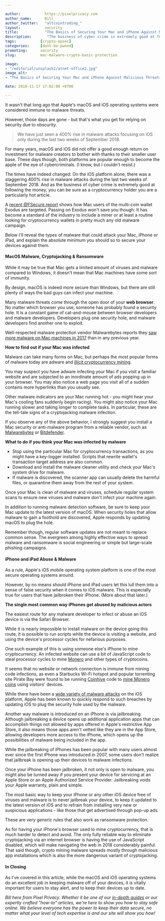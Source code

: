 ```yaml
---

author:           https://pixelprivacy.com
author_name:      Bill
author_twitter:   "altcointrading_"
layout:           security
title:            "The Basics of Securing Your Mac and iPhone Against Malicious Threats"
description:       "The business of cyber crime is extremely good at following the money, you can be sure as a cryptocurrency holder you are a particularly hot article."
tags:           [crypto-opsec]
categories:     [dont-be-pwned]
promoting:      security
slug:           mac-malware-crypto-basic-protection

image:
- "/editorial/unsplash2/atnet-office2.jpg"
image_alt:
- "The Basics of Securing Your Mac and iPhone Against Malicious Threats"

date: 2018-11-17 17:02:00 +0700

---
```



It wasn&#39;t that long ago that Apple&#39;s macOS and iOS operating systems were considered immune to malware threats.

However, those days are gone - but that's what you get for relying on security due to obscurity.

> We have just seen a 400% rise in malware attacks focusing on iOS only during the last two weeks of September 2018.

For many years, macOS and iOS did not offer a good enough return on investment for malware creators to bother with thanks to their smaller user base. These days though, both platforms are popular enough to become the apple of the eye of cybercriminals. (I know, but I couldn&#39;t resist.)

The times have indeed changed: On the iOS platform alone, there was a staggering 400% rise in malware attacks during the last two weeks of September 2018. And as the business of cyber crime is extremely good at following the money, you can be sure as a cryptocurrency holder you are a particularly hot article.

A [recent @FSecure report](https://labsblog.f-secure.com/2018/11/02/spam-campaign-targets-exodus-mac-users/) shows how Mac users of the multi-coin wallet Exodus are targeted. Passing on Exodus won't save you though: It has become a standard of the industry to include a miner or at least a routine looking for cryptocurrency wallets in pretty much any old malware campaign.

Below I&#39;ll reveal the types of malware that could attack your Mac, iPhone or iPad, and explain the absolute minimum you should so to secure your devices against them.

#### MacOS Malware, Cryptojacking & Ransomware

While it may be true that Mac gets a limited amount of viruses and malware compared to Windows, it doesn&#39;t mean that Mac machines have some sort of immunity.

By design, macOS is indeed more secure than Windows, but there are still plenty of ways the bad guys can infect your machine.

Many malware threats come through the open door of your **web browser**. No matter which browser you use, someone has probably found a security hole. It is a constant game of cat-and-mouse between browser developers and malware developers. Developers plug one security hole, and malware developers find another one to exploit.

Well-respected malware protection vendor Malwarebytes reports they [saw more malware on Mac machines in 2017](https://www.malwarebytes.com/mac-antivirus/) than in any previous year.

**How to find out if your Mac was infected**

Malware can take many forms on Mac, but perhaps the most popular forms of malware today are adware and [illicit cryptocurrency mining](https://www.thebusinessofcrypto.com/articles/cryptojacking-economic-warfare/).

You may suspect you have adware infecting your Mac if you visit a familiar website and are subjected to an inordinate amount of ads popping up in your browser. You may also notice a web page you visit all of a sudden contains more hyperlinks than you usually see.

Other malware indicators are your Mac running hot - you might hear your Mac&#39;s cooling fans suddenly begin racing). You might also notice your Mac running slower and taking longer to complete tasks. In particular, these are the tell-tale signs of a cryptojacking malware infection.

If you observe any of the above behavior, I strongly suggest you install a Mac security or anti-malware program from a reliable vendor, such as [Malwarebytes](https://www.malwarebytes.com/mac/) or [Bitdefender](https://www.bitdefender.com/solutions/antivirus-for-mac.html).

**What to do if you think your Mac was infected by malware**

* Stop using the particular Mac for cryptocurrency transactions, as you might have a key-logger installed. Scripts that rewrite wallet's transaction target address are also common.
* Download and install the malware cleaner utility and check your Mac&#39;s system drive for malware.
* If malware is discovered, the scanner app can usually delete the harmful files, or quarantine them away from the rest of your system.

Once your Mac is clean of malware and viruses, schedule regular system scans to ensure new viruses and malware don&#39;t infect your machine again.

In addition to running malware detection software, be sure to keep your Mac update to the latest version of macOS. When security holes that allow malware to gain a foothold are discovered, Apple responds by updating macOS to plug the hole.

Remember though, regular software updates are not meant to replace common sense. The evergreen among highly effective ways to spread malware and ransomware is social engineering or simple but large-scale phishing campaigns.

#### iPhone and iPad Abuse & Malware

As a rule, Apple&#39;s iOS mobile operating system platform is one of the most secure operating systems around.

However, by no means should iPhone and iPad users let this lull them into a sense of false security when it comes to iOS malware. This is especially true for users that have jailbroken their iPhone. (More about that later.)

**The single most common way iPhones get abused by malicious actors**

The easiest route for any malware developer to infect or abuse an iOS device is via the Safari Browser.

While it is nearly impossible to install malware on the device going this route, it is possible to run scripts while the device is visiting a website, and using the device&#39;s processor cycles for nefarious purposes.

One such example of this is using someone else's iPhone to mine cryptocurrency. An infected website can use a bit of JavaScript code to steal processor cycles to mine [Monero](https://en.wikipedia.org/wiki/Monero_(cryptocurrency)) and other types of cryptocoins.

It seems that no website or network connection is immune from mining code infections, as even a Starbucks Wi-Fi hotspot and popular torrenting site Pirate Bay were found to be running [Coinhive](https://coinhive.com/) code to [mine Monero coins](https://www.engadget.com/2017/12/15/as-online-ads-fail-sites-mine-cryptocurrency/) using visitors&#39; devices.

While there have been a [wide variety of malware attacks](https://www.theiphonewiki.com/wiki/Malware_for_iOS) on the iOS platform, Apple has been known to quickly respond to such breaches by updating iOS to plug the security hole used by the malware.

Another way malware is introduced on an iPhone is via jailbreaking. Although jailbreaking a device opens up additional application apps that can accomplish things not allowed by apps offered in Apple&#39;s restrictive App Store, it also means those apps aren&#39;t vetted like they are in the App Store, allowing developers more access to the iPhone, which opens up the possibilities of malware being included in the app.

While the jailbreaking of iPhones has been popular with many users almost ever since the first iPhone was introduced in 2007, some users don&#39;t realize that jailbreak is opening up their devices to malware infections.

Once your iPhone has been jailbroken, it not only is open to malware, you might also be turned away if you present your device for servicing at an Apple Store or an Apple Authorized Service Provider. Jailbreaking voids your Apple warranty, plain and simple.

The most basic way to keep your iPhone or any other iOS device free of viruses and malware is to never jailbreak your device, to keep it updated to the latest version of iOS and to refrain from installing very new or suspicious applications - like those that get advertised through pop-up ads.

These are very generic rules that also work as ransomware protection.

As for having your iPhone's browser used to mine cryptocurrency, that is much harder to detect and avoid. The only fully reliable way to eliminate cryptojacking via an internet browser is having the use of JavaScript disabled, which will make navigating the web in 2018 considerably painful. That said though, crypto mining malware spreads mostly through malicious app installations which is also the more dangerous variant of cryptojacking.

#### In Closing

As I&#39;ve covered in this article, while the macOS and iOS operating systems do an excellent job in keeping malware off of your devices, it is vitally important for users to stay alert, and to keep their devices up to date.


_Bill here from Pixel Privacy. Whether it be one of our [in-depth guides](https://pixelprivacy.com/vpn/gaming) or our expertly crafted &quot;how-to&quot; articles, we&#39;re here to show you how to stay safe online. We believe everyone has the power to keep their data secure, no matter what your level of tech expertise is and our site will show you how!_

